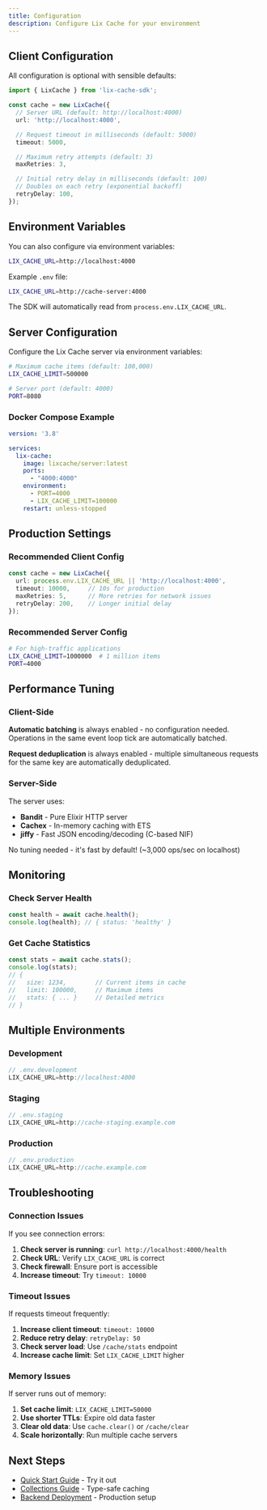 ```yaml
---
title: Configuration
description: Configure Lix Cache for your environment
---
```


## Client Configuration

All configuration is optional with sensible defaults:

```typescript
import { LixCache } from 'lix-cache-sdk';

const cache = new LixCache({
  // Server URL (default: http://localhost:4000)
  url: 'http://localhost:4000',

  // Request timeout in milliseconds (default: 5000)
  timeout: 5000,

  // Maximum retry attempts (default: 3)
  maxRetries: 3,

  // Initial retry delay in milliseconds (default: 100)
  // Doubles on each retry (exponential backoff)
  retryDelay: 100,
});
```

## Environment Variables

You can also configure via environment variables:

```bash
LIX_CACHE_URL=http://localhost:4000
```

Example `.env` file:

```bash
LIX_CACHE_URL=http://cache-server:4000
```

The SDK will automatically read from `process.env.LIX_CACHE_URL`.

## Server Configuration

Configure the Lix Cache server via environment variables:

```bash
# Maximum cache items (default: 100,000)
LIX_CACHE_LIMIT=500000

# Server port (default: 4000)
PORT=8080
```

### Docker Compose Example

```yaml
version: '3.8'

services:
  lix-cache:
    image: lixcache/server:latest
    ports:
      - "4000:4000"
    environment:
      - PORT=4000
      - LIX_CACHE_LIMIT=100000
    restart: unless-stopped
```

## Production Settings

### Recommended Client Config

```typescript
const cache = new LixCache({
  url: process.env.LIX_CACHE_URL || 'http://localhost:4000',
  timeout: 10000,     // 10s for production
  maxRetries: 5,      // More retries for network issues
  retryDelay: 200,    // Longer initial delay
});
```

### Recommended Server Config

```bash
# For high-traffic applications
LIX_CACHE_LIMIT=1000000  # 1 million items
PORT=4000
```

## Performance Tuning

### Client-Side

**Automatic batching** is always enabled - no configuration needed. Operations in the same event loop tick are automatically batched.

**Request deduplication** is always enabled - multiple simultaneous requests for the same key are automatically deduplicated.

### Server-Side

The server uses:
- **Bandit** - Pure Elixir HTTP server
- **Cachex** - In-memory caching with ETS
- **jiffy** - Fast JSON encoding/decoding (C-based NIF)

No tuning needed - it's fast by default! (~3,000 ops/sec on localhost)

## Monitoring

### Check Server Health

```typescript
const health = await cache.health();
console.log(health); // { status: 'healthy' }
```

### Get Cache Statistics

```typescript
const stats = await cache.stats();
console.log(stats);
// {
//   size: 1234,        // Current items in cache
//   limit: 100000,     // Maximum items
//   stats: { ... }     // Detailed metrics
// }
```

## Multiple Environments

### Development

```typescript
// .env.development
LIX_CACHE_URL=http://localhost:4000
```

### Staging

```typescript
// .env.staging
LIX_CACHE_URL=http://cache-staging.example.com
```

### Production

```typescript
// .env.production
LIX_CACHE_URL=http://cache.example.com
```

## Troubleshooting

### Connection Issues

If you see connection errors:

1. **Check server is running**: `curl http://localhost:4000/health`
2. **Check URL**: Verify `LIX_CACHE_URL` is correct
3. **Check firewall**: Ensure port is accessible
4. **Increase timeout**: Try `timeout: 10000`

### Timeout Issues

If requests timeout frequently:

1. **Increase client timeout**: `timeout: 10000`
2. **Reduce retry delay**: `retryDelay: 50`
3. **Check server load**: Use `/cache/stats` endpoint
4. **Increase cache limit**: Set `LIX_CACHE_LIMIT` higher

### Memory Issues

If server runs out of memory:

1. **Set cache limit**: `LIX_CACHE_LIMIT=50000`
2. **Use shorter TTLs**: Expire old data faster
3. **Clear old data**: Use `cache.clear()` or `/cache/clear`
4. **Scale horizontally**: Run multiple cache servers

## Next Steps

- [Quick Start Guide](/getting-started/quick-start/) - Try it out
- [Collections Guide](/guides/collections/) - Type-safe caching
- [Backend Deployment](/backend/deployment/) - Production setup
